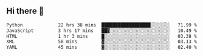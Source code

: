 ## Hi there 👋

<!--
**alihaqberdi/alihaqberdi** is a ✨ _special_ ✨ repository because its `README.md` (this file) appears on your GitHub profile.

Here are some ideas to get you started:

- 🔭 I’m currently working on ...
- 🌱 I’m currently learning ...
- 👯 I’m looking to collaborate on ...
- 🤔 I’m looking for help with ...
- 💬 Ask me about ...
- 📫 How to reach me: ...
- 😄 Pronouns: ...
- ⚡ Fun fact: ...
-->

<!--START_SECTION:waka-->

```txt
Python             22 hrs 38 mins  ██████████████████░░░░░░░   71.99 %
JavaScript         3 hrs 17 mins   ██▓░░░░░░░░░░░░░░░░░░░░░░   10.49 %
HTML               1 hr 3 mins     █░░░░░░░░░░░░░░░░░░░░░░░░   03.38 %
XML                58 mins         ▓░░░░░░░░░░░░░░░░░░░░░░░░   03.13 %
YAML               45 mins         ▓░░░░░░░░░░░░░░░░░░░░░░░░   02.40 %
```

<!--END_SECTION:waka-->
